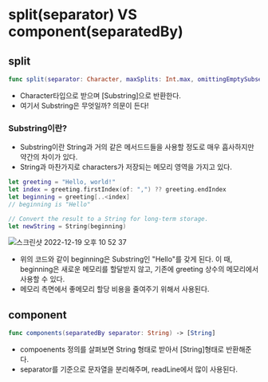 # split(separator) VS component(separatedBy)

## split
```swift
func split(separator: Character, maxSplits: Int.max, omittingEmptySubsequensces: Bool = true) -> [Substring]
```
- Character타입으로 받으며 [Substring]으로 반환한다. 
- 여기서 Substring은 무엇일까? 의문이 든다!

### Substring이란?
- Substring이란 String과 거의 같은 메서드드들을 사용할 정도로 매우 흡사하지만 약간의 차이가 있다.
- String과 마찬가지로 characters가 저장되는 메모리 영역을 가지고 있다.

```swift
let greeting = "Hello, world!"
let index = greeting.firstIndex(of: ",") ?? greeting.endIndex
let beginning = greeting[..<index]
// beginning is "Hello"

// Convert the result to a String for long-term storage.
let newString = String(beginning)
```
![스크린샷 2022-12-19 오후 10 52 37](https://user-images.githubusercontent.com/88870642/208441104-89cd2582-eed5-41d1-924b-a80fa5a4802c.png)

- 위의 코드와 같이 beginning은 Substring인 "Hello"를 갖게 된다. 
이 때, beginning은 새로운 메모리를 할달받지 않고, 기존에 greeting 상수의 메모리에서 사용할 수 있다.
- 메모리 측면에서 좋메모리 할당 비용을 줄여주기 위해서 사용된다.

## component
```swift
func components(separatedBy separator: String) -> [String]
```
- compoenents 정의를 살펴보면 String 형태로 받아서 [String]형태로 반환해준다. 
- separator를 기준으로 문자열을 분리해주며, readLine에서 많이 사용된다.